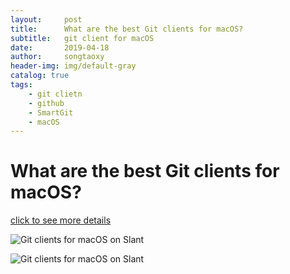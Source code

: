 ```yaml
---
layout:     post
title:      What are the best Git clients for macOS?
subtitle:   git client for macOS
date:       2019-04-18
author:     songtaoxy
header-img: img/default-gray
catalog: true
tags:
    - git clietn
    - github
    - SmartGit
    - macOS
---
```


# What are the best Git clients for macOS?

[click to see more details](https://www.slant.co/topics/465/~best-git-clients-for-macos)

![Git clients for macOS on Slant]({{siet.baseurl}}/img/git-client.jpg)

![Git clients for macOS on Slant](songtaoxy.github.io/img/git-client.jpg)


